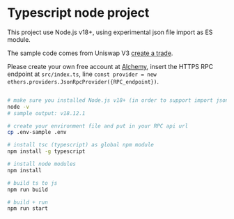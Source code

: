 # Typescript node project

This project use Node.js v18+, using experimental json file import as ES module.

The sample code comes from Uniswap V3 [create a trade](https://docs.uniswap.org/sdk/v3/guides/creating-a-trade).

Please create your own free account at [Alchemy](https://www.alchemy.com/), insert the HTTPS RPC endpoint at `src/index.ts`, line `const provider = new ethers.providers.JsonRpcProvider({RPC_endpoint})`.

```bash

# make sure you installed Node.js v18+ (in order to support import json file as ES6 module)
node -v
# sample output: v18.12.1

# create your environment file and put in your RPC api url
cp .env-sample .env

# install tsc (typescript) as global npm module
npm install -g typescript

# install node modules
npm install

# build ts to js
npm run build

# build + run
npm run start

```

